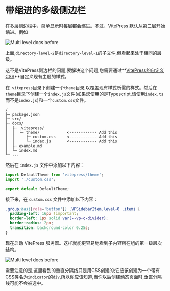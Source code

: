 # 带缩进的多级侧边栏

在多层侧边栏中，菜单显示时每层都会缩进。不过，VitePress 默认从第二层开始缩进。例如

![Multi level docs before](/doc-multi-level-docs-before.png)

上面,`directory-level-2`是`directory-level-1`的子文件,但看起来处于相同的层级。

这不是VitePress侧边栏的问题,要解决这个问题,您需要通过**[VitePress的自定义CSS](https://vitepress.dev/guide/extending-default-theme#customizing-css)**自定义现有主题的样式。

在`.vitepress`目录下创建一个`theme`目录,以覆盖现有样式所需的样式。然后在`theme`目录下创建一个`index.js`文件(如果您使用的是Typescript,请使用`index.ts`而不是`index.js`)和一个`custom.css`文件。

```text
/
├─ package.json
├─ src/
├─ docs/
│  ├─ .vitepress/
│  │  └─ theme/            <------------ Add this
│  │     ├─ custom.css     <------------ Add this
│  │     └─ index.js       <------------ Add this
│  ├─ example.md
│  └─ index.md
└─ ...
```

然后在 `index.js` 文件中添加以下内容：

```javascript
import DefaultTheme from 'vitepress/theme';
import './custom.css';

export default DefaultTheme;
```

接下来，在 `custom.css` 文件中添加以下内容：

```css
.group:has([role='button']) .VPSidebarItem.level-0 .items {
  padding-left: 16px !important;
  border-left: 1px solid var(--vp-c-divider);
  border-radius: 2px;
  transition: background-color 0.25s;
}
```

现在启动 VitePress 服务器。这样就能更容易地看到子内容所在组的第一级层次结构。

![Multi level docs before](/doc-multi-level-docs-after.png)

需要注意的是,这里看到的垂直分隔线只是用CSS创建的;它应该创建为一个带有CSS类名为`indicator`的`div`,所以你应该知道,当你以后创建动态页面时,垂直分隔线可能不会被选中。
